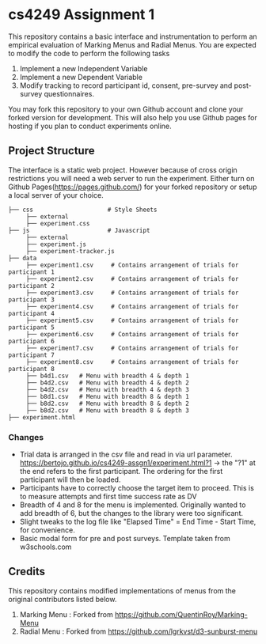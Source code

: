 # cs4249 Assignment 1
This repository contains a basic interface and instrumentation to perform an empirical evaluation of Marking Menus and Radial Menus. You are expected to modify the code to perform the following tasks
1. Implement a new Independent Variable
2. Implement a new Dependent Variable
3. Modify tracking to record participant id, consent, pre-survey and post-survey questionnaires.

 You may fork this repository to your own Github account and clone your forked version for development. This will also help you use Github pages for hosting if you plan to conduct experiments online.
 
 ## Project Structure
 The interface is a static web project. However because of cross origin restrictions you will need a web server to run the experiment. Either turn on Github Pages(https://pages.github.com/) for your forked repository or setup a local server of your choice.
 
    ├── css                     # Style Sheets
         ├── external           
         ├── experiment.css    
    ├── js                      # Javascript
         ├── external          
         ├── experiment.js    
         ├── experiment-tracker.js
    ├── data           
         ├── experiment1.csv     # Contains arrangement of trials for participant 1
         ├── experiment2.csv     # Contains arrangement of trials for participant 2
         ├── experiment3.csv     # Contains arrangement of trials for participant 3
         ├── experiment4.csv     # Contains arrangement of trials for participant 4
         ├── experiment5.csv     # Contains arrangement of trials for participant 5
         ├── experiment6.csv     # Contains arrangement of trials for participant 6
         ├── experiment7.csv     # Contains arrangement of trials for participant 7
         ├── experiment8.csv     # Contains arrangement of trials for participant 8         
         ├── b4d1.csv   # Menu with breadth 4 & depth 1
         ├── b4d2.csv   # Menu with breadth 4 & depth 2
         ├── b4d2.csv   # Menu with breadth 4 & depth 3
         ├── b8d1.csv   # Menu with breadth 8 & depth 1
         ├── b8d2.csv   # Menu with breadth 8 & depth 2
         ├── b8d2.csv   # Menu with breadth 8 & depth 3
    ├── experiment.html    

### Changes
- Trial data is arranged in the csv file and read in via url parameter.
https://bertojo.github.io/cs4249-assgn1/experiment.html?1  -> the "?1" at the end refers to the first participant.
The ordering for the first participant will then be loaded.
- Participants have to correctly choose the target item to proceed. This is to measure attempts and first time success rate as DV
- Breadth of 4 and 8 for the menu is implemented. Originally wanted to add breadth of 6, but the changes to the library were too significant.
- Slight tweaks to the log file like "Elapsed Time" = End Time - Start Time, for convenience.
- Basic modal form for pre and post surveys. Template taken from w3schools.com

 ## Credits
This repository contains modified implementations of menus from the original contributors listed below.
1. Marking Menu : Forked from https://github.com/QuentinRoy/Marking-Menu
2. Radial Menu : Forked from https://github.com/lgrkvst/d3-sunburst-menu
